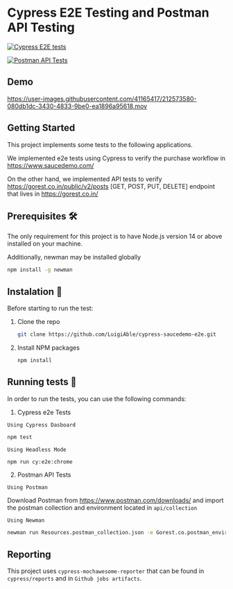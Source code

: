 # Cypress E2E Testing and Postman API Testing

[![Cypress E2E tests](https://github.com/LuigiAble/cypress-saucedemo-e2e/actions/workflows/main_e2e.yml/badge.svg)](https://github.com/LuigiAble/cypress-saucedemo-e2e/actions/workflows/main_e2e.yml)

[![Postman API Tests](https://github.com/LuigiAble/cypress-saucedemo-e2e/actions/workflows/main_api.yml/badge.svg)](https://github.com/LuigiAble/cypress-saucedemo-e2e/actions/workflows/main_api.yml)


## Demo
https://user-images.githubusercontent.com/41165417/212573580-080db1dc-3430-4833-9be0-ea1896a95618.mov

## Getting Started

This project implements some tests to the following applications.

We implemented e2e tests using Cypress to verify the purchase workflow in https://www.saucedemo.com/

On the other hand, we implemented API tests to verify https://gorest.co.in/public/v2/posts [GET, POST, PUT, DELETE] endpoint that lives in https://gorest.co.in/

## Prerequisites 🛠

The only requirement for this project is to have Node.js version 14 or above installed on your machine.

Additionally, newman may be installed globally

```sh
npm install -g newman
```

## Instalation 🔌

Before starting to run the test:

1. Clone the repo
   ```sh
   git clone https://github.com/LuigiAble/cypress-saucedemo-e2e.git
   ```
2. Install NPM packages
   ```sh
   npm install
   ```

## Running tests 🚀

In order to run the tests, you can use the following commands:

1. Cypress e2e Tests

`Using Cypress Dasboard`

```sh
npm test
```

`Using Headless Mode`

```sh
npm run cy:e2e:chrome
```

2. Postman API Tests

`Using Postman`

Download Postman from https://www.postman.com/downloads/ and import the postman collection and environment located in `api/collection`

`Using Newman`

```sh
newman run Resources.postman_collection.json -e Gorest.co.postman_environment.json
```

## Reporting

This project uses `cypress-mochawesome-reporter` that can be found in `cypress/reports` and in `Github jobs artifacts`.
